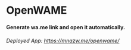 # OpenWAME
#### Generate wa.me link and open it automatically.
###### Deployed App: https://mnazw.me/openwame/
